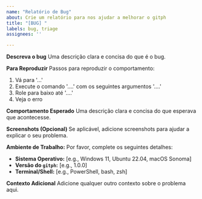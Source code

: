 ```yaml
---
name: "Relatório de Bug"
about: Crie um relatório para nos ajudar a melhorar o gitph
title: "[BUG] "
labels: bug, triage
assignees: ''

---
```


**Descreva o bug**
Uma descrição clara e concisa do que é o bug.

**Para Reproduzir**
Passos para reproduzir o comportamento:
1. Vá para '...'
2. Execute o comando '....' com os seguintes argumentos '....'
3. Role para baixo até '....'
4. Veja o erro

**Comportamento Esperado**
Uma descrição clara e concisa do que esperava que acontecesse.

**Screenshots (Opcional)**
Se aplicável, adicione screenshots para ajudar a explicar o seu problema.

**Ambiente de Trabalho:**
Por favor, complete os seguintes detalhes:
- **Sistema Operativo:** [e.g., Windows 11, Ubuntu 22.04, macOS Sonoma]
- **Versão do `gitph`:** [e.g., 1.0.0]
- **Terminal/Shell:** [e.g., PowerShell, bash, zsh]

**Contexto Adicional**
Adicione qualquer outro contexto sobre o problema aqui.